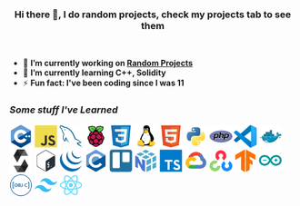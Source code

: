<h3 align="center">Hi there 👋, I do random projects, check my projects tab to see them</h3><br>


- 🔭 **I’m currently working on <a href = "https://github.com/DimaGalkin">Random Projects</a>**
- 🌱 **I’m currently learning C++, Solidity**
- ⚡ **Fun fact: I've been coding since I was 11**

<h3 align = "left"><i>Some stuff I've Learned</i><br></h3>
 <p>
<img width = 40 height = 40 src = "https://github.com/devicons/devicon/blob/master/icons/cplusplus/cplusplus-original.svg">
<img width = 40 height = 40 src = "https://github.com/devicons/devicon/blob/master/icons/javascript/javascript-original.svg">
<img width = 40 height = 40 src = "https://github.com/devicons/devicon/blob/master/icons/mysql/mysql-original.svg">
<img width = 40 height = 40 src = "https://github.com/devicons/devicon/blob/master/icons/raspberrypi/raspberrypi-original.svg">
<img width = 40 height = 40 src = "https://github.com/devicons/devicon/blob/master/icons/css3/css3-original.svg">
<img width = 40 height = 40 src = "https://github.com/devicons/devicon/blob/master/icons/linux/linux-original.svg">
<img width = 40 height = 40 src = "https://github.com/devicons/devicon/blob/master/icons/html5/html5-original.svg">
<img width = 40 height = 40 src = "https://github.com/devicons/devicon/blob/master/icons/python/python-original.svg">
<img width = 40 height = 40 src = "https://github.com/devicons/devicon/blob/master/icons/php/php-original.svg">
 <img width = 40 height = 40 src = "https://github.com/devicons/devicon/blob/master/icons/vscode/vscode-original.svg">
 <img width = 40 height = 40 src = "https://github.com/devicons/devicon/blob/master/icons/docker/docker-original.svg">
 <img width = 40 height = 40 src = "https://github.com/devicons/devicon/blob/master/icons/solidity/solidity-original.svg">
 <img width = 40 height = 40 src = "https://github.com/devicons/devicon/blob/master/icons/bash/bash-original.svg">
 <img width = 40 height = 40 src = "https://github.com/devicons/devicon/blob/master/icons/jquery/jquery-original.svg">
 <img width = 40 height = 40 src = "https://github.com/devicons/devicon/blob/master/icons/c/c-original.svg">
 <img width = 40 height = 40 src = "https://github.com/devicons/devicon/blob/master/icons/trello/trello-plain.svg">
 <img width = 40 height = 40 src = "https://github.com/devicons/devicon/blob/master/icons/numpy/numpy-original.svg">
 <img width = 40 height = 40 src = "https://github.com/devicons/devicon/blob/master/icons/typescript/typescript-original.svg">
 <img width = 40 height = 40 src = "https://github.com/devicons/devicon/blob/master/icons/googlecloud/googlecloud-original.svg">
 <img width = 40 height = 40 src = "https://github.com/devicons/devicon/blob/master/icons/opencv/opencv-original.svg">
 <img width = 40 height = 40 src = "https://github.com/devicons/devicon/blob/master/icons/tensorflow/tensorflow-original.svg">
 <img width = 40 height = 40 src = "https://github.com/devicons/devicon/blob/master/icons/arduino/arduino-original.svg">
 <img width = 40 height = 40 src = "https://github.com/devicons/devicon/blob/master/icons/objectivec/objectivec-plain.svg">
 <img width = 40 height = 40 src = "https://github.com/devicons/devicon/blob/master/icons/tailwindcss/tailwindcss-plain.svg">
 <img width = 40 height = 40 src = "https://github.com/devicons/devicon/blob/master/icons/react/react-original.svg">
 
 
 </p>
